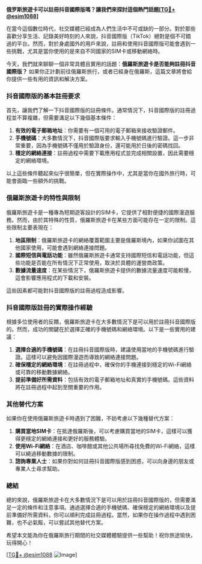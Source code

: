 **俄罗斯旅遊卡可以註冊抖音國際版嗎？讓我們來探討這個熱門話題[[TG💪+ @esim1088](https://t.me/s/esim1088)]**

在當今這個數位時代，社交媒體已經成為人們生活中不可或缺的一部分。對於那些喜歡分享生活、記錄美好時刻的人來說，抖音國際版（TikTok）絕對是個不可錯過的平台。然而，對於身處國外的用戶來說，註冊和使用抖音國際版可能會遇到一些挑戰，尤其是當你使用的是來自不同國家的SIM卡或移動網絡時。

今天，我們就來聊聊一個非常具體且實用的話題：**俄羅斯旅遊卡是否能夠註冊抖音國際版？** 如果你正計劃前往俄羅斯旅行，或者已經身在俄羅斯，這篇文章將會給你提供一些有用的資訊和解決方案。

### 抖音國際版的基本註冊要求

首先，讓我們了解一下抖音國際版的註冊條件。通常情況下，抖音國際版的註冊過程並不算複雜，但需要滿足以下幾個基本條件：

1. **有效的電子郵箱地址**：你需要有一個可用的電子郵箱來接收驗證郵件。
2. **手機號碼**：大多數情況下，抖音國際版要求輸入手機號碼進行驗證。這一步非常重要，因為手機號碼不僅用於驗證身份，還可能用於日後的密碼找回。
3. **穩定的網絡連接**：註冊過程中需要下載應用程式並完成相關設置，因此需要穩定的網絡環境。

以上這些條件聽起來似乎很簡單，但在實際操作中，尤其是當你在國外旅行時，可能會面臨一些額外的挑戰。

### 俄羅斯旅遊卡的特性與限制

俄羅斯旅遊卡是一種專為短期遊客設計的SIM卡，它提供了相對便捷的國際漫遊服務。然而，由於其特殊的性質，俄羅斯旅遊卡在某些方面可能存在一定的限制。這些限制主要表現在：

1. **地區限制**：俄羅斯旅遊卡的網絡覆蓋範圍主要是俄羅斯境內，如果你試圖在其他國家使用，可能會遇到網絡連接問題。
2. **國際短信與電話功能**：雖然俄羅斯旅遊卡通常支持國際短信和電話功能，但這些功能是否能在所有情況下正常使用，取決於具體的運營商政策。
3. **數據流量速度**：在某些情況下，俄羅斯旅遊卡提供的數據流量速度可能較慢，這會影響應用程式的下載和安裝。

這些因素都可能對抖音國際版的註冊過程造成影響。

### 抖音國際版註冊的實際操作經驗

根據多位使用者的反饋，俄羅斯旅遊卡在大多數情況下是可以用於註冊抖音國際版的。然而，成功的關鍵在於選擇正確的手機號碼和網絡環境。以下是一些實用的建議：

1. **選擇合適的手機號碼**：在註冊抖音國際版時，建議使用當地的手機號碼進行驗證。這樣可以避免因國際漫遊而導致的網絡連接問題。
2. **確保穩定的網絡環境**：在註冊過程中，確保你的手機連接到穩定的Wi-Fi網絡或可靠的移動數據網絡。
3. **提前準備好所需資料**：包括有效的電子郵箱地址和真實的手機號碼。這些資料將在註冊過程中起到至關重要的作用。

### 其他替代方案

如果你在使用俄羅斯旅遊卡時遇到了困難，不妨考慮以下幾種替代方案：

1. **購買當地SIM卡**：在抵達俄羅斯後，可以考慮購買當地的SIM卡，這樣可以獲得更穩定的網絡連接和更好的服務體驗。
2. **使用Wi-Fi網絡**：在酒店、咖啡館或其他公共場所尋找免費的Wi-Fi網絡，這樣可以繞過移動數據的限制。
3. **諮詢專業人士**：如果你對如何註冊抖音國際版感到困惑，可以向身邊的朋友或專業人士尋求幫助。

### 總結

總的來說，俄羅斯旅遊卡在大多數情況下是可以用於註冊抖音國際版的，但需要滿足一定的條件和注意事項。通過選擇合適的手機號碼、確保穩定的網絡環境以及提前準備好所需資料，你可以順利完成註冊過程。當然，如果你在操作過程中遇到困難，也不必氣餒，可以嘗試其他替代方案。

希望本文能為你在俄羅斯旅行期間的社交媒體體驗提供一些幫助！祝你旅途愉快，玩得開心！

[[TG💪+ @esim1088](https://t.me/s/esim1088) ![Image](https://i.postimg.cc/4NQfJmqS/Snipaste-2025-05-13-00-14-12.png)]